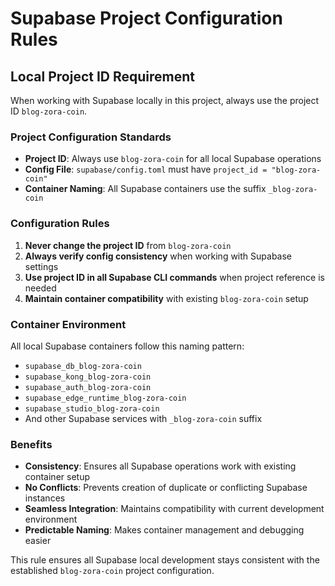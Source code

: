 # Supabase Project Configuration Rules

## Local Project ID Requirement

When working with Supabase locally in this project, always use the project ID `blog-zora-coin`.

### Project Configuration Standards

- **Project ID**: Always use `blog-zora-coin` for all local Supabase operations
- **Config File**: `supabase/config.toml` must have `project_id = "blog-zora-coin"`
- **Container Naming**: All Supabase containers use the suffix `_blog-zora-coin`

### Configuration Rules

1. **Never change the project ID** from `blog-zora-coin`
2. **Always verify config consistency** when working with Supabase settings
3. **Use project ID in all Supabase CLI commands** when project reference is needed
4. **Maintain container compatibility** with existing `blog-zora-coin` setup

### Container Environment

All local Supabase containers follow this naming pattern:
- `supabase_db_blog-zora-coin`
- `supabase_kong_blog-zora-coin` 
- `supabase_auth_blog-zora-coin`
- `supabase_edge_runtime_blog-zora-coin`
- `supabase_studio_blog-zora-coin`
- And other Supabase services with `_blog-zora-coin` suffix

### Benefits

- **Consistency**: Ensures all Supabase operations work with existing container setup
- **No Conflicts**: Prevents creation of duplicate or conflicting Supabase instances
- **Seamless Integration**: Maintains compatibility with current development environment
- **Predictable Naming**: Makes container management and debugging easier

This rule ensures all Supabase local development stays consistent with the established `blog-zora-coin` project configuration.